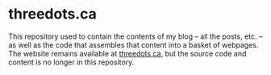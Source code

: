# threedots.ca

This repository used to contain the contents of my blog – all the posts, etc. – as well as
the code that assembles that content into a basket of webpages. The website remains available
at [threedots.ca](http://threedots.ca), but the source code and content is no longer in this repository.
